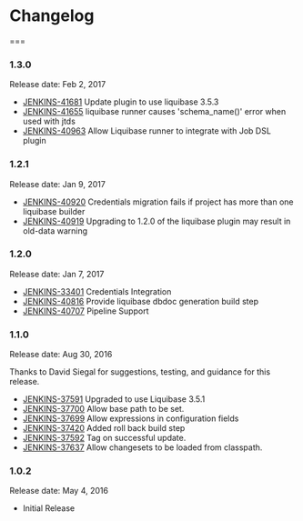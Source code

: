 # Changelog
===

### 1.3.0
Release date: Feb 2, 2017
-   [JENKINS-41681](https://issues.jenkins-ci.org/browse/JENKINS-41681)
    Update plugin to use liquibase 3.5.3
-   [JENKINS-41655](https://issues.jenkins-ci.org/browse/JENKINS-41655)
    liquibase runner causes 'schema\_name()' error when used with jtds
-   [JENKINS-40963](https://issues.jenkins-ci.org/browse/JENKINS-40963)
    Allow Liquibase runner to integrate with Job DSL plugin

### 1.2.1
Release date: Jan 9, 2017
-   [JENKINS-40920](https://issues.jenkins-ci.org/browse/JENKINS-40920)
    Credentials migration fails if project has more than one liquibase
    builder
-   [JENKINS-40919](https://issues.jenkins-ci.org/browse/JENKINS-40919)
    Upgrading to 1.2.0 of the liquibase plugin may result in old-data
    warning

### 1.2.0
Release date: Jan 7, 2017
-   [JENKINS-33401](https://issues.jenkins-ci.org/browse/JENKINS-33401)
    Credentials Integration
-   [JENKINS-40816](https://issues.jenkins-ci.org/browse/JENKINS-40816)
    Provide liquibase dbdoc generation build step
-   [JENKINS-40707](https://issues.jenkins-ci.org/browse/JENKINS-40707)
    Pipeline Support

### 1.1.0
Release date: Aug 30, 2016

Thanks to David Siegal for suggestions, testing, and guidance for this
release.

-   [JENKINS-37591](https://issues.jenkins-ci.org/browse/JENKINS-37591)
    Upgraded to use Liquibase 3.5.1
-   [JENKINS-37700](https://issues.jenkins-ci.org/browse/JENKINS-37700)
    Allow base path to be set.
-   [JENKINS-37699](https://issues.jenkins-ci.org/browse/JENKINS-37699)
    Allow expressions in configuration fields
-   [JENKINS-37420](https://issues.jenkins-ci.org/browse/JENKINS-37420)
    Added roll back build step
-   [JENKINS-37592](https://issues.jenkins-ci.org/browse/JENKINS-37592)
    Tag on successful update.
-   [JENKINS-37637](https://issues.jenkins-ci.org/browse/JENKINS-37637)
    Allow changesets to be loaded from classpath.

### 1.0.2
Release date: May 4, 2016
-   Initial Release